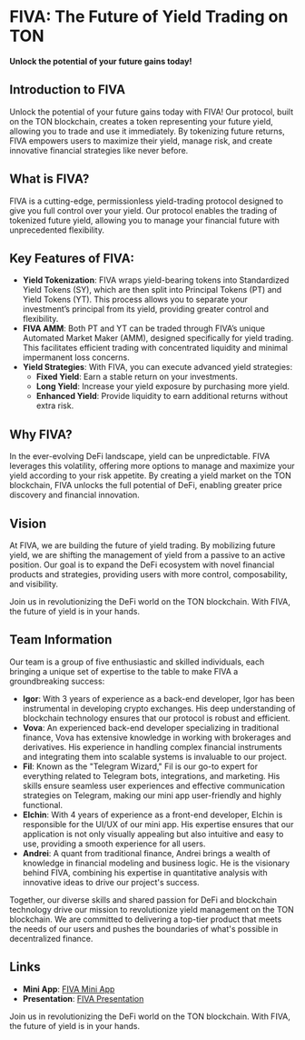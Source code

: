 # FIVA: The Future of Yield Trading on TON

**Unlock the potential of your future gains today!**

## Introduction to FIVA
Unlock the potential of your future gains today with FIVA! Our protocol, built on the TON blockchain, creates a token representing your future yield, allowing you to trade and use it immediately. By tokenizing future returns, FIVA empowers users to maximize their yield, manage risk, and create innovative financial strategies like never before.

## What is FIVA?
FIVA is a cutting-edge, permissionless yield-trading protocol designed to give you full control over your yield. Our protocol enables the trading of tokenized future yield, allowing you to manage your financial future with unprecedented flexibility.

## Key Features of FIVA:
- **Yield Tokenization**: FIVA wraps yield-bearing tokens into Standardized Yield Tokens (SY), which are then split into Principal Tokens (PT) and Yield Tokens (YT). This process allows you to separate your investment’s principal from its yield, providing greater control and flexibility.
- **FIVA AMM**: Both PT and YT can be traded through FIVA’s unique Automated Market Maker (AMM), designed specifically for yield trading. This facilitates efficient trading with concentrated liquidity and minimal impermanent loss concerns.
- **Yield Strategies**: With FIVA, you can execute advanced yield strategies:
  - **Fixed Yield**: Earn a stable return on your investments.
  - **Long Yield**: Increase your yield exposure by purchasing more yield.
  - **Enhanced Yield**: Provide liquidity to earn additional returns without extra risk.

## Why FIVA?
In the ever-evolving DeFi landscape, yield can be unpredictable. FIVA leverages this volatility, offering more options to manage and maximize your yield according to your risk appetite. By creating a yield market on the TON blockchain, FIVA unlocks the full potential of DeFi, enabling greater price discovery and financial innovation.

## Vision
At FIVA, we are building the future of yield trading. By mobilizing future yield, we are shifting the management of yield from a passive to an active position. Our goal is to expand the DeFi ecosystem with novel financial products and strategies, providing users with more control, composability, and visibility.

Join us in revolutionizing the DeFi world on the TON blockchain. With FIVA, the future of yield is in your hands.

## Team Information
Our team is a group of five enthusiastic and skilled individuals, each bringing a unique set of expertise to the table to make FIVA a groundbreaking success:

- **Igor**: With 3 years of experience as a back-end developer, Igor has been instrumental in developing crypto exchanges. His deep understanding of blockchain technology ensures that our protocol is robust and efficient.
- **Vova**: An experienced back-end developer specializing in traditional finance, Vova has extensive knowledge in working with brokerages and derivatives. His experience in handling complex financial instruments and integrating them into scalable systems is invaluable to our project.
- **Fil**: Known as the "Telegram Wizard," Fil is our go-to expert for everything related to Telegram bots, integrations, and marketing. His skills ensure seamless user experiences and effective communication strategies on Telegram, making our mini app user-friendly and highly functional.
- **Elchin**: With 4 years of experience as a front-end developer, Elchin is responsible for the UI/UX of our mini app. His expertise ensures that our application is not only visually appealing but also intuitive and easy to use, providing a smooth experience for all users.
- **Andrei**: A quant from traditional finance, Andrei brings a wealth of knowledge in financial modeling and business logic. He is the visionary behind FIVA, combining his expertise in quantitative analysis with innovative ideas to drive our project's success.

Together, our diverse skills and shared passion for DeFi and blockchain technology drive our mission to revolutionize yield management on the TON blockchain. We are committed to delivering a top-tier product that meets the needs of our users and pushes the boundaries of what's possible in decentralized finance.

## Links
- **Mini App**: [FIVA Mini App](https://link-to-mini-app)
- **Presentation**: [FIVA Presentation](https://link-to-presentation)

Join us in revolutionizing the DeFi world on the TON blockchain. With FIVA, the future of yield is in your hands.
